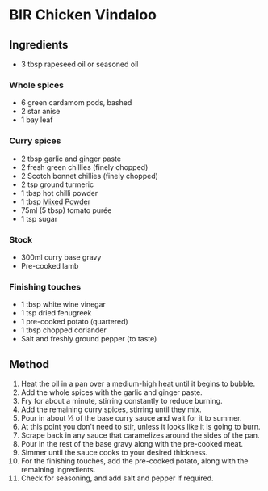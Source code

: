 # BIR Chicken Vindaloo

## Ingredients
- 3 tbsp rapeseed oil or seasoned oil 

### Whole spices
- 6 green cardamom pods, bashed
- 2 star anise
- 1 bay leaf

### Curry spices
- 2 tbsp garlic and ginger paste 
- 2 fresh green chillies (finely chopped)
- 2 Scotch bonnet chillies (finely chopped)
- 2 tsp ground turmeric
- 1 tbsp hot chilli powder
- 1 tbsp [Mixed Powder](../Base/mixed-powder.md) 
- 75ml (5 tbsp) tomato purée
- 1 tsp sugar

### Stock
- 300ml curry base gravy
- Pre-cooked lamb

### Finishing touches
- 1 tbsp white wine vinegar
- 1 tsp dried fenugreek
- 1 pre-cooked potato (quartered)
- 1 tbsp chopped coriander
- Salt and freshly ground pepper (to taste)

## Method

1. Heat the oil in a pan over a medium-high heat until it begins to bubble.
1. Add the whole spices with the garlic and ginger paste.
1. Fry for about a minute, stirring constantly to reduce burning.
1. Add the remaining curry spices, stirring until they mix.
1. Pour in about ⅓ of the base curry sauce and wait for it to summer.
1. At this point you don't need to stir, unless it looks like it is going to burn.
1. Scrape back in any sauce that caramelizes around the sides of the pan.
1. Pour in the rest of the base gravy along with the pre-cooked meat.
1. Simmer until the sauce cooks to your desired thickness.
1. For the finishing touches, add the pre-cooked potato, along with the remaining ingredients.
1. Check for seasoning, and add salt and pepper if required.
